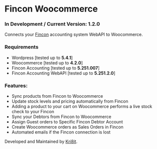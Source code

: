 # Fincon Woocommerce
### In Development / Current Version: 1.2.0
Connects your [Fincon](https://fincon.co.za/) accounting system WebAPI to Woocommerce.

### Requirements
- Wordpress [tested up to **5.4.1**]
- Woocommerce [tested up to **4.2.0**]
- Fincon Accounting [tested up to **5.251.007**]
- Fincon Accounting WebAPI [tested up to **5.251.2.0**]

### Features:
- Sync products from Fincon to Woocommerce
- Update stock levels and pricing automatically from Fincon
- Adding a product to your cart on Woocommerce performs a live stock check to your Fincon
- Sync your Debtors from Fincon to Woocommerce
- Assign Guest orders to Specific Fincon Debtor Account
- Create Woocommerce orders as Sales Orders in Fincon
- Automated emails if the Fincon connection is lost

Developed and Maintained by [Kri8it](https://kri8it.com/).
